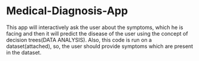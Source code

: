 # Medical-Diagnosis-App
This app will interactively ask the user about the symptoms, which he is facing and then it will predict the disease of the user using the concept of decision trees(DATA ANALYSIS). Also, this code is run on a dataset(attached), so, the user should provide symptoms which are present in the dataset.


